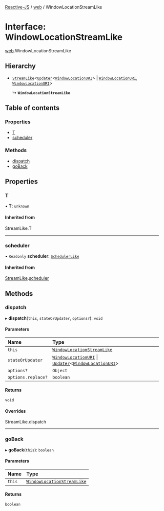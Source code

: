 [Reactive-JS](../README.md) / [web](../modules/web.md) / WindowLocationStreamLike

# Interface: WindowLocationStreamLike

[web](../modules/web.md).WindowLocationStreamLike

## Hierarchy

- [`StreamLike`](stream.StreamLike.md)<[`Updater`](../modules/functions.md#updater)<[`WindowLocationURI`](web.WindowLocationURI.md)\> \| [`WindowLocationURI`](web.WindowLocationURI.md), [`WindowLocationURI`](web.WindowLocationURI.md)\>

  ↳ **`WindowLocationStreamLike`**

## Table of contents

### Properties

- [T](web.WindowLocationStreamLike.md#t)
- [scheduler](web.WindowLocationStreamLike.md#scheduler)

### Methods

- [dispatch](web.WindowLocationStreamLike.md#dispatch)
- [goBack](web.WindowLocationStreamLike.md#goback)

## Properties

### T

• **T**: `unknown`

#### Inherited from

StreamLike.T

___

### scheduler

• `Readonly` **scheduler**: [`SchedulerLike`](scheduler.SchedulerLike.md)

#### Inherited from

[StreamLike](stream.StreamLike.md).[scheduler](stream.StreamLike.md#scheduler)

## Methods

### dispatch

▸ **dispatch**(`this`, `stateOrUpdater`, `options?`): `void`

#### Parameters

| Name | Type |
| :------ | :------ |
| `this` | [`WindowLocationStreamLike`](web.WindowLocationStreamLike.md) |
| `stateOrUpdater` | [`WindowLocationURI`](web.WindowLocationURI.md) \| [`Updater`](../modules/functions.md#updater)<[`WindowLocationURI`](web.WindowLocationURI.md)\> |
| `options?` | `Object` |
| `options.replace?` | `boolean` |

#### Returns

`void`

#### Overrides

StreamLike.dispatch

___

### goBack

▸ **goBack**(`this`): `boolean`

#### Parameters

| Name | Type |
| :------ | :------ |
| `this` | [`WindowLocationStreamLike`](web.WindowLocationStreamLike.md) |

#### Returns

`boolean`
